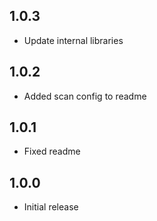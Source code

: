 ## 1.0.3

* Update internal libraries

## 1.0.2

* Added scan config to readme

## 1.0.1

* Fixed readme

## 1.0.0

* Initial release
